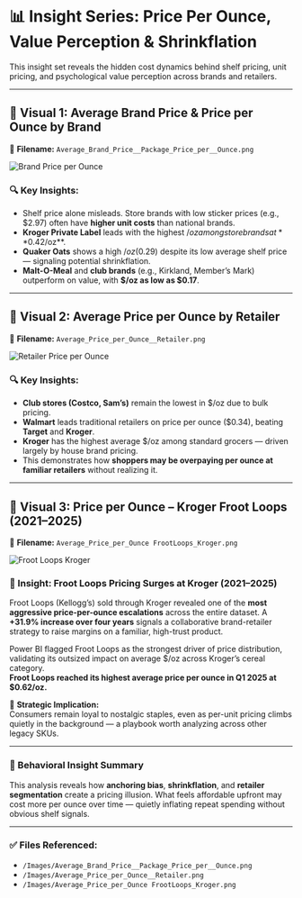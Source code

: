# 📊 Insight Series: Price Per Ounce, Value Perception & Shrinkflation

This insight set reveals the hidden cost dynamics behind shelf pricing, unit pricing, and psychological value perception across brands and retailers.

---

## 📌 Visual 1: Average Brand Price & Price per Ounce by Brand

📁 **Filename:** `Average_Brand_Price__Package_Price_per__Ounce.png`

![Brand Price per Ounce](../Images/Images/Average_Brand_Price_Package_Price_per_Ounce.png) 

### 🔍 Key Insights:
- Shelf price alone misleads. Store brands with low sticker prices (e.g., $2.97) often have **higher unit costs** than national brands.
- **Kroger Private Label** leads with the highest $/oz among store brands at **$0.42/oz**.
- **Quaker Oats** shows a high $/oz ($0.29) despite its low average shelf price — signaling potential shrinkflation.
- **Malt-O-Meal** and **club brands** (e.g., Kirkland, Member’s Mark) outperform on value, with **$/oz as low as $0.17**.

---

## 📌 Visual 2: Average Price per Ounce by Retailer

📁 **Filename:** `Average_Price_per_Ounce__Retailer.png`

![Retailer Price per Ounce](../Images/Average_Price_per_Ounce__Retailer.png)

### 🔍 Key Insights:
- **Club stores (Costco, Sam’s)** remain the lowest in $/oz due to bulk pricing.
- **Walmart** leads traditional retailers on price per ounce ($0.34), beating **Target** and **Kroger**.
- **Kroger** has the highest average $/oz among standard grocers — driven largely by house brand pricing.
- This demonstrates how **shoppers may be overpaying per ounce at familiar retailers** without realizing it.

---

## 📌 Visual 3: Price per Ounce – Kroger Froot Loops (2021–2025)

📁 **Filename:** `Average_Price_per_Ounce FrootLoops_Kroger.png`

![Froot Loops Kroger](../Images/Average_Price_per_Ounce%20FrootLoops_Kroger.png)

### 📍 Insight: Froot Loops Pricing Surges at Kroger (2021–2025)

Froot Loops (Kellogg’s) sold through Kroger revealed one of the **most aggressive price-per-ounce escalations** across the entire dataset. A **+31.9% increase over four years** signals a collaborative brand-retailer strategy to raise margins on a familiar, high-trust product. 

Power BI flagged Froot Loops as the strongest driver of price distribution, validating its outsized impact on average $/oz across Kroger’s cereal category.  
**Froot Loops reached its highest average price per ounce in Q1 2025 at $0.62/oz.**

🧠 **Strategic Implication:**  
Consumers remain loyal to nostalgic staples, even as per-unit pricing climbs quietly in the background — a playbook worth analyzing across other legacy SKUs.

---

### 🧠 Behavioral Insight Summary

This analysis reveals how **anchoring bias**, **shrinkflation**, and **retailer segmentation** create a pricing illusion. What feels affordable upfront may cost more per ounce over time — quietly inflating repeat spending without obvious shelf signals.

---

### ✅ Files Referenced:
- `/Images/Average_Brand_Price__Package_Price_per__Ounce.png`
- `/Images/Average_Price_per_Ounce__Retailer.png`
- `/Images/Average_Price_per_Ounce FrootLoops_Kroger.png`
